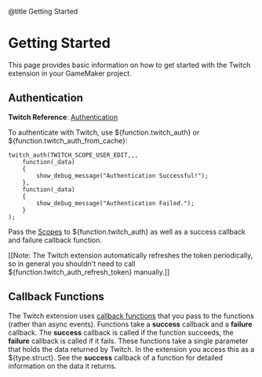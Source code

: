 @title Getting Started

# Getting Started

This page provides basic information on how to get started with the Twitch extension in your GameMaker project.

## Authentication

**Twitch Reference**: [Authentication](https://dev.twitch.tv/docs/authentication/)

To authenticate with Twitch, use ${function.twitch_auth} or ${function.twitch_auth_from_cache}: 

```gml
twitch_auth(TWITCH_SCOPE_USER_EDIT,,,
    function(_data)
    {
        show_debug_message("Authentication Successful!");
    },
    function(_data)
    {
        show_debug_message("Authentication Failed.");
    }
);
```

Pass the [Scopes](https://dev.twitch.tv/docs/authentication/scopes/) to ${function.twitch_auth} as well as a success callback and failure callback function.

[[Note: The Twitch extension automatically refreshes the token periodically, so in general you shouldn't need to call ${function.twitch_auth_refresh_token} manually.]]

## Callback Functions

The Twitch extension uses [callback functions](https://manual.gamemaker.io/lts/en/GameMaker_Language/GML_Overview/Method_Variables.htm) that you pass to the functions (rather than async events). Functions take a **success** callback and a **failure** callback. The **success** callback is called if the function succeeds, the **failure** callback is called if it fails. These functions take a single parameter that holds the data returned by Twitch. In the extension you access this as a ${type.struct}. See the **success** callback of a function for detailed information on the data it returns.